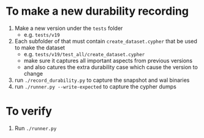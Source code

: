 # To make a new durability recording

1. Make a new version under the `tests` folder
   - e.g. `tests/v19`
2. Each subfolder of that must contain `create_dataset.cypher` that be used to make the dataset
   - e.g. `tests/v19/test_all/create_dataset.cypher`
   - make sure it captures all important aspects from previous versions
   - and also catures the extra durability case which cause the version to change
3. run `./record_durability.py` to capture the snapshot and wal binaries
4. run `./runner.py --write-expected` to capture the cypher dumps

# To verify

1. Run `./runner.py`
